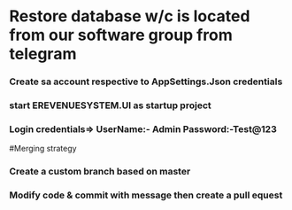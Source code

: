 # Restore database w/c is located from  our software group from telegram
### Create sa account respective to AppSettings.Json credentials
###  start EREVENUESYSTEM.UI as startup project
### Login credentials=>   UserName:- Admin Password:-Test@123

#Merging strategy
 ### Create a custom branch based on master
 ### Modify code & commit with message then create a pull equest
